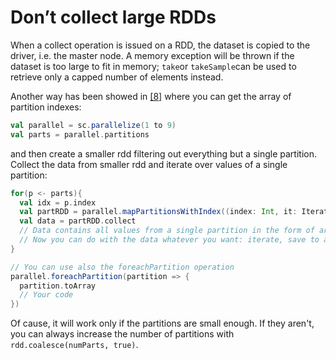 # Don’t collect large RDDs

When a collect operation is issued on a RDD, the dataset is copied to the driver, i.e. the master node. A memory exception will be thrown if the dataset is too large to fit in memory; `take`or `takeSample`can be used to retrieve only a capped number of elements instead.

Another way has been showed in [\[8\]](http://stackoverflow.com/questions/21698443/spark-best-practice-for-retrieving-big-data-from-rdd-to-local-machine) where you can get the array of partition indexes:

```scala
val parallel = sc.parallelize(1 to 9)
val parts = parallel.partitions
```

and then create a smaller rdd filtering out everything but a single partition. Collect the data from smaller rdd and iterate over values of a single partition:

```scala
for(p <- parts){
  val idx = p.index
  val partRDD = parallel.mapPartitionsWithIndex((index: Int, it: Iterator[Int]) => if(index == idx) it else Iterator(), true)
  val data = partRDD.collect
  // Data contains all values from a single partition in the form of array.
  // Now you can do with the data whatever you want: iterate, save to a file, etc.
}

// You can use also the foreachPartition operation
parallel.foreachPartition(partition => {
  partition.toArray
  // Your code
})
```

Of cause, it will work only if the partitions are small enough. If they aren't, you can always increase the number of partitions with `rdd.coalesce(numParts, true)`.

